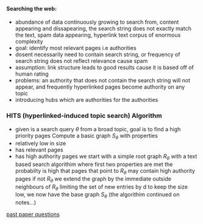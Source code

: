 #### Searching the web:

- abundance of data continuously growing to search from, content appearing and dissapearing,  the search string does not exactly match the text, spam data appearing, hyperlink text corpus of enormous complexity
- goal: identify most relevant pages i.e authorities
- dosent necessarily need to contain search string, or frequency of search string does not reflect relevance cause spam
- assumption: link structure leads to good results cause it is based off of human rating 
- problems: an authority that does not contain the search string will not appear, and frequently hyperlinked pages become authority on any topic
- introducing hubs which are authorities for the authorities

### HITS (hyperlinked-induced topic search) Algorithm
- given is a search query $\theta$ from a broad topic, goal is to find a high priority pages
Compute a basic graph $S_\theta$  with properties
- relatively low in size
- has relevant pages
- has high authority pages
we start with a simple root graph $R_\theta$ with a text based search algorithim where first two properties are met
the probabilty is high that pages that point to $R_\theta$ may contain high authority pages if not $R_\theta$ we extend the graph by the immediate outside neighbours of  $R_\theta$ limiting the set of new entries by  d to keep the size low, we now have the base graph $S_\theta$ 
(the algorithim continued on notes...)


[past paper questions](https://chatgpt.com/share/688e723b-eedc-8005-8e3f-9253215496d3)
